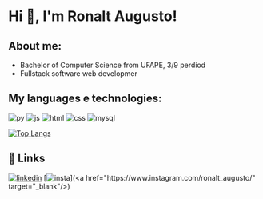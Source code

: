 # Hi 👋, I'm Ronalt Augusto! 

## About me:

* Bachelor of Computer Science from UFAPE, 3/9 perdiod
* Fullstack software web developmer

## My languages e technologies:

![py](https://img.icons8.com/color/50/python--v1.png)
![js](https://img.icons8.com/color/50/javascript--v1.png)
![html](https://img.icons8.com/color/50/html-5--v1.png)
![css](https://img.icons8.com/color/50/css3.png)
![mysql](https://img.icons8.com/color/50/mysql-logo.png)

[![Top Langs](https://github-readme-stats.vercel.app/api/top-langs/?username=Ronalt4cs&layout=compact)](https://github.com/Ronalt4cs/github-readme-stats)

## 🔗 Links

[![linkedin](https://img.shields.io/badge/linkedin-0A66C2?style=for-the-badge&logo=linkedin&logoColor=white)](<a href="https://www.linkedin.com/in/ronalt-augusto-66202b24b/ target="_blank">)
[![insta](https://img.shields.io/badge/Instagram-E4405F?style=for-the-badge&logo=instagram&logoColor=white")](<a href="https://www.instagram.com/ronalt_augusto/" target="_blank"/>)
